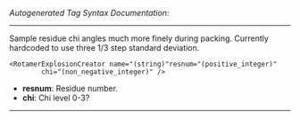 _Autogenerated Tag Syntax Documentation:_

---
Sample residue chi angles much more finely during packing. Currently hardcoded to use three 1/3 step standard deviation.

```
<RotamerExplosionCreator name="(string)"resnum="(positive_integer)"
        chi="(non_negative_integer)" />
```

-   **resnum**: Residue number.
-   **chi**: Chi level 0-3?

---
